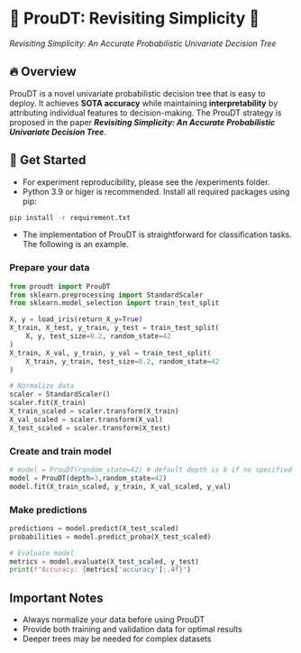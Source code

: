 # 📗 ProuDT: Revisiting Simplicity 🎉

_Revisiting Simplicity: An Accurate Probabilistic Univariate Decision Tree_

## 🔥 Overview
ProuDT is a novel univariate probabilistic decision tree that is easy to deploy. It achieves **SOTA accuracy** while maintaining **interpretability** by attributing individual features to decision-making. The ProuDT strategy is proposed in the paper ___Revisiting Simplicity: An Accurate Probabilistic Univariate Decision Tree___.

## 🚀 Get Started

- For experiment reproducibility, please see the /experiments folder.
- Python 3.9 or higer is recommended. Install all required packages using pip:

```bash
pip install -r requirement.txt
```
- The implementation of ProuDT is straightforward for classification tasks. The following is an example.

### Prepare your data
```python
from proudt import ProuDT
from sklearn.preprocessing import StandardScaler
from sklearn.model_selection import train_test_split

X, y = load_iris(return_X_y=True)
X_train, X_test, y_train, y_test = train_test_split(
    X, y, test_size=0.2, random_state=42
)
X_train, X_val, y_train, y_val = train_test_split(
    X_train, y_train, test_size=0.2, random_state=42
)

# Normalize data 
scaler = StandardScaler()
scaler.fit(X_train)
X_train_scaled = scaler.transform(X_train)
X_val_scaled = scaler.transform(X_val)
X_test_scaled = scaler.transform(X_test)
```

### Create and train model

```python
# model = ProuDT(random_state=42) # default depth is 8 if no specified depth
model = ProuDT(depth=3,random_state=42)
model.fit(X_train_scaled, y_train, X_val_scaled, y_val)
```
### Make predictions

```python
predictions = model.predict(X_test_scaled)
probabilities = model.predict_proba(X_test_scaled)

# Evaluate model
metrics = model.evaluate(X_test_scaled, y_test)
print(f"Accuracy: {metrics['accuracy']:.4f}")
```
## Important Notes

- Always normalize your data before using ProuDT
- Provide both training and validation data for optimal results
- Deeper trees may be needed for complex datasets